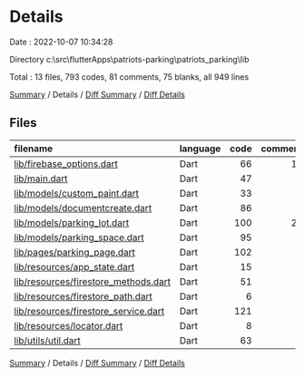 # Details

Date : 2022-10-07 10:34:28

Directory c:\\src\\flutterApps\\patriots-parking\\patriots_parking\\lib

Total : 13 files,  793 codes, 81 comments, 75 blanks, all 949 lines

[Summary](results.md) / Details / [Diff Summary](diff.md) / [Diff Details](diff-details.md)

## Files
| filename | language | code | comment | blank | total |
| :--- | :--- | ---: | ---: | ---: | ---: |
| [lib/firebase_options.dart](/lib/firebase_options.dart) | Dart | 66 | 12 | 6 | 84 |
| [lib/main.dart](/lib/main.dart) | Dart | 47 | 0 | 4 | 51 |
| [lib/models/custom_paint.dart](/lib/models/custom_paint.dart) | Dart | 33 | 4 | 6 | 43 |
| [lib/models/documentcreate.dart](/lib/models/documentcreate.dart) | Dart | 86 | 9 | 4 | 99 |
| [lib/models/parking_lot.dart](/lib/models/parking_lot.dart) | Dart | 100 | 25 | 8 | 133 |
| [lib/models/parking_space.dart](/lib/models/parking_space.dart) | Dart | 95 | 3 | 8 | 106 |
| [lib/pages/parking_page.dart](/lib/pages/parking_page.dart) | Dart | 102 | 9 | 8 | 119 |
| [lib/resources/app_state.dart](/lib/resources/app_state.dart) | Dart | 15 | 2 | 4 | 21 |
| [lib/resources/firestore_methods.dart](/lib/resources/firestore_methods.dart) | Dart | 51 | 6 | 10 | 67 |
| [lib/resources/firestore_path.dart](/lib/resources/firestore_path.dart) | Dart | 6 | 1 | 2 | 9 |
| [lib/resources/firestore_service.dart](/lib/resources/firestore_service.dart) | Dart | 121 | 8 | 10 | 139 |
| [lib/resources/locator.dart](/lib/resources/locator.dart) | Dart | 8 | 1 | 3 | 12 |
| [lib/utils/util.dart](/lib/utils/util.dart) | Dart | 63 | 1 | 2 | 66 |

[Summary](results.md) / Details / [Diff Summary](diff.md) / [Diff Details](diff-details.md)
